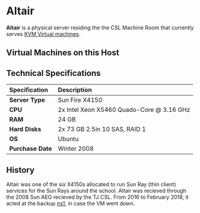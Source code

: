 # Altair

**Altair** is a physical server residing the the CSL Machine Room that currently serves [KVM Virtual machines](../../technologies/virtualization-stack/kvm.md).

## Virtual Machines on this Host

## Technical Specifications

| Specification | Description |
| :--- | :--- |
| **Server Type** | Sun Fire X4150 |
| **CPU** | 2x Intel Xeon X5460 Quado-Core @ 3.16 GHz |
| **RAM** | 24 GB |
| **Hard Disks** | 2x 73 GB 2.5in 10 SAS, RAID 1 |
| **OS** | Ubuntu |
| **Purchase Date** | Winter 2008 |

## History

Altair was one of the six X4150s allocated to run Sun Ray \(thin client\) services for the Sun Rays around the school. Altair was recieved through the 2008 Sun AEG recieved by the TJ CSL. From 2016 to February 2018, it acted at the backup [ns1](../../technologies/networking/dns/), in case the VM went down.

